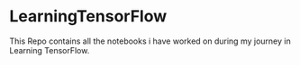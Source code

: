 # LearningTensorFlow
This Repo contains all the notebooks i have worked on during my journey in Learning TensorFlow.
